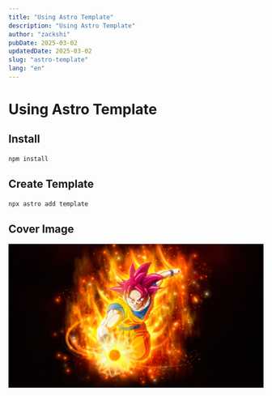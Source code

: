 ```yaml
---
title: "Using Astro Template"
description: "Using Astro Template"
author: "zackshi"
pubDate: 2025-03-02
updatedDate: 2025-03-02
slug: "astro-template"
lang: "en"
---
```


# Using Astro Template

## Install

```bash
npm install
```

## Create Template

```bash
npx astro add template
```

## Cover Image

![Cover Image](./assets/cover.jpg)
